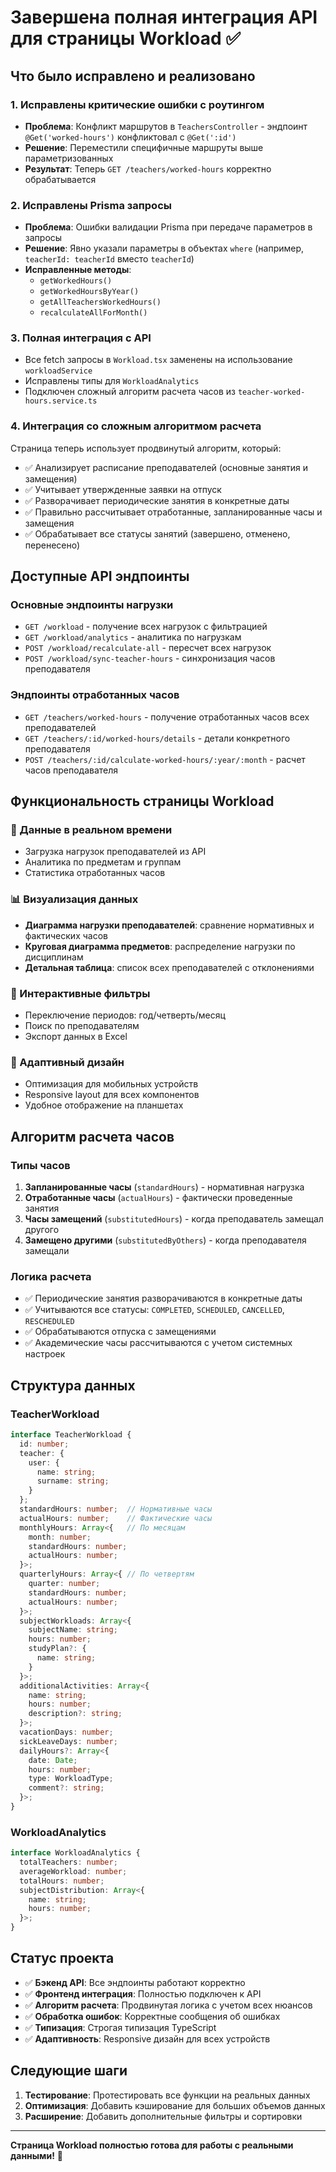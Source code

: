 # Завершена полная интеграция API для страницы Workload ✅

## Что было исправлено и реализовано

### 1. Исправлены критические ошибки с роутингом
- **Проблема**: Конфликт маршрутов в `TeachersController` - эндпоинт `@Get('worked-hours')` конфликтовал с `@Get(':id')`
- **Решение**: Переместили специфичные маршруты выше параметризованных
- **Результат**: Теперь `GET /teachers/worked-hours` корректно обрабатывается

### 2. Исправлены Prisma запросы
- **Проблема**: Ошибки валидации Prisma при передаче параметров в запросы
- **Решение**: Явно указали параметры в объектах `where` (например, `teacherId: teacherId` вместо `teacherId`)
- **Исправленные методы**:
  - `getWorkedHours()`
  - `getWorkedHoursByYear()`
  - `getAllTeachersWorkedHours()`
  - `recalculateAllForMonth()`

### 3. Полная интеграция с API
- Все fetch запросы в `Workload.tsx` заменены на использование `workloadService`
- Исправлены типы для `WorkloadAnalytics`
- Подключен сложный алгоритм расчета часов из `teacher-worked-hours.service.ts`

### 4. Интеграция со сложным алгоритмом расчета
Страница теперь использует продвинутый алгоритм, который:
- ✅ Анализирует расписание преподавателей (основные занятия и замещения)
- ✅ Учитывает утвержденные заявки на отпуск  
- ✅ Разворачивает периодические занятия в конкретные даты
- ✅ Правильно рассчитывает отработанные, запланированные часы и замещения
- ✅ Обрабатывает все статусы занятий (завершено, отменено, перенесено)

## Доступные API эндпоинты

### Основные эндпоинты нагрузки
- `GET /workload` - получение всех нагрузок с фильтрацией
- `GET /workload/analytics` - аналитика по нагрузкам
- `POST /workload/recalculate-all` - пересчет всех нагрузок
- `POST /workload/sync-teacher-hours` - синхронизация часов преподавателя

### Эндпоинты отработанных часов
- `GET /teachers/worked-hours` - получение отработанных часов всех преподавателей
- `GET /teachers/:id/worked-hours/details` - детали конкретного преподавателя
- `POST /teachers/:id/calculate-worked-hours/:year/:month` - расчет часов преподавателя

## Функциональность страницы Workload

### 🔄 Данные в реальном времени
- Загрузка нагрузок преподавателей из API
- Аналитика по предметам и группам
- Статистика отработанных часов

### 📊 Визуализация данных
- **Диаграмма нагрузки преподавателей**: сравнение нормативных и фактических часов
- **Круговая диаграмма предметов**: распределение нагрузки по дисциплинам
- **Детальная таблица**: список всех преподавателей с отклонениями

### 🎯 Интерактивные фильтры
- Переключение периодов: год/четверть/месяц
- Поиск по преподавателям
- Экспорт данных в Excel

### 📱 Адаптивный дизайн
- Оптимизация для мобильных устройств
- Responsive layout для всех компонентов
- Удобное отображение на планшетах

## Алгоритм расчета часов

### Типы часов
1. **Запланированные часы** (`standardHours`) - нормативная нагрузка
2. **Отработанные часы** (`actualHours`) - фактически проведенные занятия
3. **Часы замещений** (`substitutedHours`) - когда преподаватель замещал другого
4. **Замещено другими** (`substitutedByOthers`) - когда преподавателя замещали

### Логика расчета
- ✅ Периодические занятия разворачиваются в конкретные даты
- ✅ Учитываются все статусы: `COMPLETED`, `SCHEDULED`, `CANCELLED`, `RESCHEDULED`
- ✅ Обрабатываются отпуска с замещениями
- ✅ Академические часы рассчитываются с учетом системных настроек

## Структура данных

### TeacherWorkload
```typescript
interface TeacherWorkload {
  id: number;
  teacher: {
    user: {
      name: string;
      surname: string;
    }
  };
  standardHours: number;  // Нормативные часы
  actualHours: number;    // Фактические часы
  monthlyHours: Array<{   // По месяцам
    month: number;
    standardHours: number;
    actualHours: number;
  }>;
  quarterlyHours: Array<{ // По четвертям
    quarter: number;
    standardHours: number;
    actualHours: number;
  }>;
  subjectWorkloads: Array<{
    subjectName: string;
    hours: number;
    studyPlan?: {
      name: string;
    }
  }>;
  additionalActivities: Array<{
    name: string;
    hours: number;
    description?: string;
  }>;
  vacationDays: number;
  sickLeaveDays: number;
  dailyHours?: Array<{
    date: Date;
    hours: number;
    type: WorkloadType;
    comment?: string;
  }>;
}
```

### WorkloadAnalytics
```typescript
interface WorkloadAnalytics {
  totalTeachers: number;
  averageWorkload: number;
  totalHours: number;
  subjectDistribution: Array<{
    name: string;
    hours: number;
  }>;
}
```

## Статус проекта

- ✅ **Бэкенд API**: Все эндпоинты работают корректно
- ✅ **Фронтенд интеграция**: Полностью подключен к API  
- ✅ **Алгоритм расчета**: Продвинутая логика с учетом всех нюансов
- ✅ **Обработка ошибок**: Корректные сообщения об ошибках
- ✅ **Типизация**: Строгая типизация TypeScript
- ✅ **Адаптивность**: Responsive дизайн для всех устройств

## Следующие шаги

1. **Тестирование**: Протестировать все функции на реальных данных
2. **Оптимизация**: Добавить кэширование для больших объемов данных  
3. **Расширение**: Добавить дополнительные фильтры и сортировки

---

**Страница Workload полностью готова для работы с реальными данными!** 🎉
